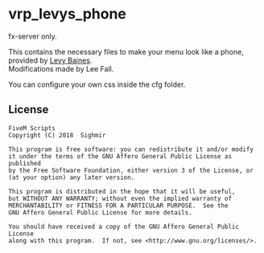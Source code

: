 # vrp_levys_phone
fx-server only.  
  
This contains the necessary files to make your menu look like a phone, provided by [Levy Baines](https://github.com/LevyTheChevy).  
Modifications made by Lee Fall.  
  
You can configure your own css inside the cfg folder. 

## License

    FiveM Scripts
    Copyright (C) 2018  Sighmir

    This program is free software: you can redistribute it and/or modify
    it under the terms of the GNU Affero General Public License as published
    by the Free Software Foundation, either version 3 of the License, or
    (at your option) any later version.

    This program is distributed in the hope that it will be useful,
    but WITHOUT ANY WARRANTY; without even the implied warranty of
    MERCHANTABILITY or FITNESS FOR A PARTICULAR PURPOSE.  See the
    GNU Affero General Public License for more details.

    You should have received a copy of the GNU Affero General Public License
    along with this program.  If not, see <http://www.gnu.org/licenses/>.
